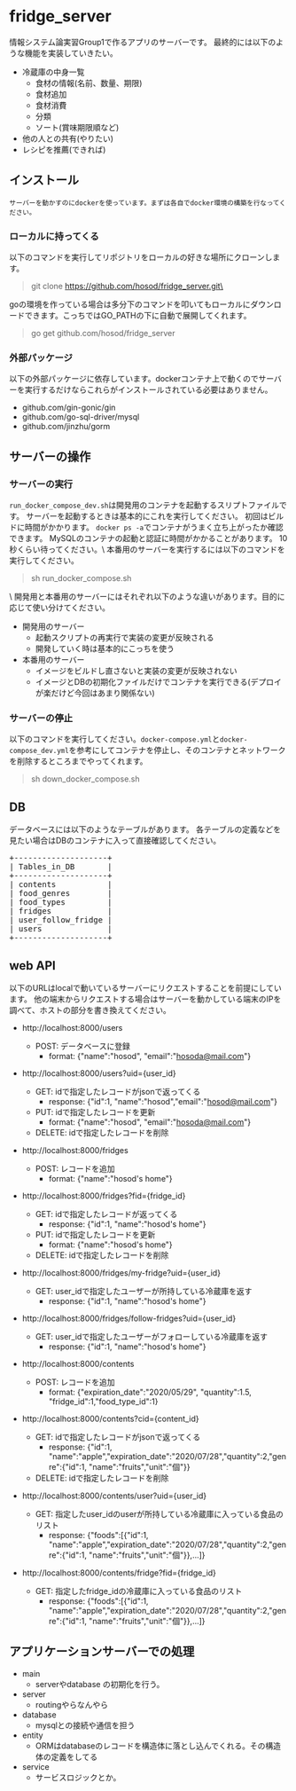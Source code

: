 # fridge_server
情報システム論実習Group1で作るアプリのサーバーです。
最終的には以下のような機能を実装していきたい。

- 冷蔵庫の中身一覧
    - 食材の情報(名前、数量、期限)
    - 食材追加
    - 食材消費
    - 分類
    - ソート(賞味期限順など)
- 他の人との共有(やりたい)
- レシピを推薦(できれば)
## インストール
`サーバーを動かすのにdockerを使っています。まずは各自でdocker環境の構築を行なってください。`

### ローカルに持ってくる
以下のコマンドを実行してリポジトリをローカルの好きな場所にクローンします。
> git clone https://github.com/hosod/fridge_server.git\

goの環境を作っている場合は多分下のコマンドを叩いてもローカルにダウンロードできます。こっちではGO_PATHの下に自動で展開してくれます。
>go get github.com/hosod/fridge_server

### 外部パッケージ
以下の外部パッケージに依存しています。dockerコンテナ上で動くのでサーバーを実行するだけならこれらがインストールされている必要はありません。
- github.com/gin-gonic/gin
- github.com/go-sql-driver/mysql
- github.com/jinzhu/gorm

## サーバーの操作

### サーバーの実行
`run_docker_compose_dev.sh`は開発用のコンテナを起動するスリプトファイルです。
サーバーを起動するときは基本的にこれを実行してください。
初回はビルドに時間がかかります。
`docker ps -a`でコンテナがうまく立ち上がったか確認できます。
MySQLのコンテナの起動と認証に時間がかかることがあります。
10秒くらい待ってください。\\
本番用のサーバーを実行するには以下のコマンドを実行してください。
> sh run_docker_compose.sh

\\
開発用と本番用のサーバーにはそれぞれ以下のような違いがあります。目的に応じて使い分けてください。
- 開発用のサーバー
    - 起動スクリプトの再実行で実装の変更が反映される
    - 開発していく時は基本的にこっちを使う
- 本番用のサーバー
    - イメージをビルドし直さないと実装の変更が反映されない
    - イメージとDBの初期化ファイルだけでコンテナを実行できる(デプロイが楽だけど今回はあまり関係ない)


### サーバーの停止
以下のコマンドを実行してください。`docker-compose.yml`と`docker-compose_dev.yml`を参考にしてコンテナを停止し、そのコンテナとネットワークを削除するところまでやってくれます。
> sh down_docker_compose.sh

## DB
データベースには以下のようなテーブルがあります。
各テーブルの定義などを見たい場合はDBのコンテナに入って直接確認してください。
<pre>
+--------------------+
| Tables_in_DB       |
+--------------------+
| contents           |
| food_genres        |
| food_types         |
| fridges            |
| user_follow_fridge |
| users              |
+--------------------+
</pre>


## web API

以下のURLはlocalで動いているサーバーにリクエストすることを前提にしています。
他の端末からリクエストする場合はサーバーを動かしている端末のIPを調べて、ホストの部分を書き換えてください。
- http://localhost:8000/users 
    - POST: データベースに登録
        - format: {"name":"hosod", "email":"hosoda@mail.com"}
- http://localhost:8000/users?uid={user_id}
    - GET: idで指定したレコードがjsonで返ってくる
        - response: {"id":1, "name":"hosod","email":"hosod@mail.com"}
    - PUT: idで指定したレコードを更新
        - format: {"name":"hosod", "email":"hosoda@mail.com"}
    - DELETE: idで指定したレコードを削除

- http://localhost:8000/fridges
    - POST: レコードを追加
        - format: {"name":"hosod's home"}
- http://localhost:8000/fridges?fid={fridge_id}
    - GET: idで指定したレコードが返ってくる
        - response: {"id":1, "name":"hosod's home"}
    - PUT: idで指定したレコードを更新
        - format: {"name":"hosod's home"}
    - DELETE: idで指定したレコードを削除
- http://localhost:8000/fridges/my-fridge?uid={user_id}
    - GET: user_idで指定したユーザーが所持している冷蔵庫を返す
        - response: {"id":1, "name":"hosod's home"}
- http://localhost:8000/fridges/follow-fridges?uid={user_id}
    - GET: user_idで指定したユーザーがフォローしている冷蔵庫を返す
        - response: {"id":1, "name":"hosod's home"}
- http://localhost:8000/contents
    - POST: レコードを追加
        - format: {"expiration_date":"2020/05/29", "quantity":1.5, "fridge_id":1,"food_type_id":1}
- http://localhost:8000/contents?cid={content_id}
    - GET: idで指定したレコードがjsonで返ってくる
        - response: {"id":1, "name":"apple","expiration_date":"2020/07/28","quantity":2,"genre":{"id":1, "name":"fruits","unit":"個"}}
    - DELETE: idで指定したレコードを削除
- http://localhost:8000/contents/user?uid={user_id}
    - GET: 指定したuser_idのuserが所持している冷蔵庫に入っている食品のリスト
        - response: {"foods":[{"id":1, "name":"apple","expiration_date":"2020/07/28","quantity":2,"genre":{"id":1, "name":"fruits","unit":"個"}},...]}
- http://localhost:8000/contents/fridge?fid={fridge_id}
    - GET: 指定したfridge_idの冷蔵庫に入っている食品のリスト
        - response: {"foods":[{"id":1, "name":"apple","expiration_date":"2020/07/28","quantity":2,"genre":{"id":1, "name":"fruits","unit":"個"}},...]}

## アプリケーションサーバーでの処理
- main
    - serverやdatabase の初期化を行う。
- server
    - routingやらなんやら
- database
    - mysqlとの接続や通信を担う
- entity
    - ORMはdatabaseのレコードを構造体に落とし込んでくれる。その構造体の定義をしてる
- service
    - サービスロジックとか。



